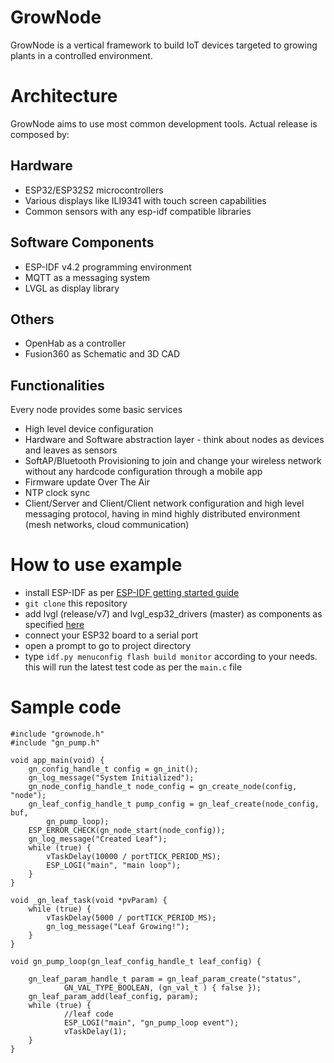 
# GrowNode

GrowNode is a vertical framework to build IoT devices targeted to growing plants in a controlled environment.

# Architecture

GrowNode aims to use most common development tools. Actual release is composed by:

## Hardware

 - ESP32/ESP32S2 microcontrollers
 -  Various displays like ILI9341 with touch screen capabilities
 -  Common sensors with any esp-idf compatible libraries

## Software Components

 - ESP-IDF v4.2 programming environment
 - MQTT as a messaging system
 - LVGL as display library

## Others
 - OpenHab as a controller
 - Fusion360 as Schematic and 3D CAD


## Functionalities

Every node provides some basic services

- High level device configuration
- Hardware and Software abstraction layer - think about nodes as devices and leaves as sensors
- SoftAP/Bluetooth Provisioning to join and change your wireless network without any hardcode configuration through a mobile app
- Firmware update Over The Air
- NTP clock sync
- Client/Server and Client/Client network configuration and high level messaging protocol, having in mind highly distributed environment (mesh networks, cloud communication)

# How to use example

- install ESP-IDF as per [ESP-IDF getting started guide](https://docs.espressif.com/projects/esp-idf/en/latest/esp32/get-started/)
- `git clone` this repository
- add lvgl (release/v7) and lvgl_esp32_drivers (master) as components as specified [here](https://github.com/lvgl/lv_port_esp32)
- connect your ESP32 board to a serial port
- open a prompt to go to project directory
- type `idf.py menuconfig flash build monitor` according to your needs. this will run the latest test code as per the `main.c` file

# Sample code

    

    #include "grownode.h"
    #include "gn_pump.h"
    
    void app_main(void) {
	    gn_config_handle_t config = gn_init();
	    gn_log_message("System Initialized");
	    gn_node_config_handle_t node_config = gn_create_node(config, "node");
		gn_leaf_config_handle_t pump_config = gn_leaf_create(node_config, buf,
			gn_pump_loop);
		ESP_ERROR_CHECK(gn_node_start(node_config));
		gn_log_message("Created Leaf");
		while (true) {
			vTaskDelay(10000 / portTICK_PERIOD_MS);
			ESP_LOGI("main", "main loop");
		}
	}
        
    void _gn_leaf_task(void *pvParam) {
    	while (true) {
    		vTaskDelay(5000 / portTICK_PERIOD_MS);
    		gn_log_message("Leaf Growing!");
    	}
    }
        
    void gn_pump_loop(gn_leaf_config_handle_t leaf_config) {
    
    	gn_leaf_param_handle_t param = gn_leaf_param_create("status",
    			GN_VAL_TYPE_BOOLEAN, (gn_val_t ) { false });
    	gn_leaf_param_add(leaf_config, param);
		while (true) {
				//leaf code
				ESP_LOGI("main", "gn_pump_loop event");
				vTaskDelay(1);
		}
	}

		

